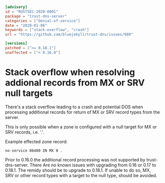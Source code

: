 ```toml
[advisory]
id = "RUSTSEC-2020-0001"
package = "trust-dns-server"
categories = ["denial-of-service"]
date = "2020-01-06"
keywords = ["stack-overflow", "crash"]
url = "https://github.com/bluejekyll/trust-dns/issues/980"

[versions]
patched = [">= 0.18.1"]
unaffected = ["< 0.16.0"]
```

# Stack overflow when resolving addional records from MX or SRV null targets

There's a stack overflow leading to a crash and potential DOS when processing
additional records for return of MX or SRV record types from the server.

This is only possible when a zone is configured with a null target for MX or SRV records, i.e. '.'.

Example effected zone record:
```text
no-service 86400 IN MX 0 .
```

Prior to 0.16.0 the additional record processing was not supported by trust-dns-server. There
Are no known issues with upgrading from 0.16 or 0.17 to 0.18.1. The remidy should be to upgrade to
0.18.1. If unable to do so, MX, SRV or other record types with a target to the null type, should be avoided.
